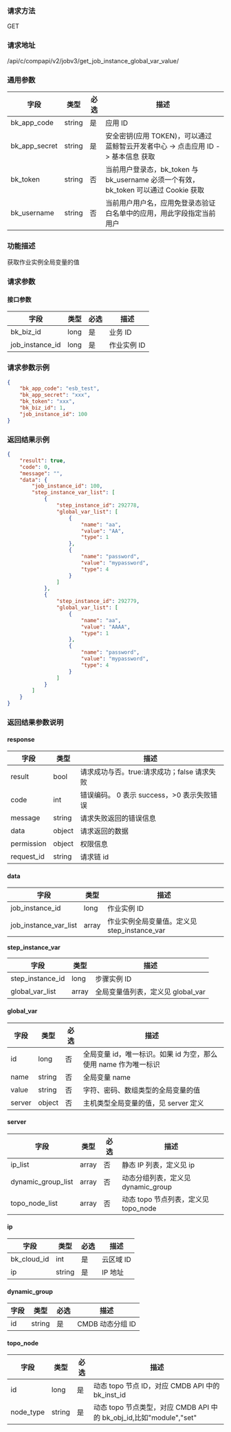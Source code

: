 
### 请求方法

GET


### 请求地址

/api/c/compapi/v2/jobv3/get_job_instance_global_var_value/


### 通用参数

| 字段 | 类型 | 必选 |  描述 |
|-----------|------------|--------|------------|
| bk_app_code  |  string    | 是 | 应用 ID     |
| bk_app_secret|  string    | 是 | 安全密钥(应用 TOKEN)，可以通过 蓝鲸智云开发者中心 -> 点击应用 ID -> 基本信息 获取 |
| bk_token     |  string    | 否 | 当前用户登录态，bk_token 与 bk_username 必须一个有效，bk_token 可以通过 Cookie 获取 |
| bk_username  |  string    | 否 | 当前用户用户名，应用免登录态验证白名单中的应用，用此字段指定当前用户 |


### 功能描述

获取作业实例全局变量的值

### 请求参数



#### 接口参数

| 字段      |  类型      | 必选   |  描述      |
|-----------|------------|--------|------------|
| bk_biz_id       |  long       | 是     | 业务 ID |
| job_instance_id |  long    | 是     | 作业实例 ID |

### 请求参数示例

```json
{
    "bk_app_code": "esb_test",
    "bk_app_secret": "xxx",
    "bk_token": "xxx",
    "bk_biz_id": 1,
    "job_instance_id": 100
}
```

### 返回结果示例

```json
{
    "result": true,
    "code": 0,
    "message": "",
    "data": {
        "job_instance_id": 100,
        "step_instance_var_list": [
            {
                "step_instance_id": 292778,
                "global_var_list": [
                    {
                        "name": "aa",
                        "value": "AA",
                        "type": 1
                    },
                    {
                        "name": "password",
                        "value": "mypassword",
                        "type": 4
                    }
                ]
            },
            {
                "step_instance_id": 292779,
                "global_var_list": [
                    {
                        "name": "aa",
                        "value": "AAAA",
                        "type": 1
                    },
                    {
                        "name": "password",
                        "value": "mypassword",
                        "type": 4
                    }
                ]
            }
        ]
    }
}
```

### 返回结果参数说明

#### response
| 字段      | 类型      | 描述      |
|-----------|-----------|-----------|
| result       | bool   | 请求成功与否。true:请求成功；false 请求失败 |
| code         | int    | 错误编码。 0 表示 success，>0 表示失败错误 |
| message      | string | 请求失败返回的错误信息|
| data         | object | 请求返回的数据|
| permission   | object | 权限信息|
| request_id   | string | 请求链 id|

#### data

| 字段      | 类型      | 描述      |
|-----------|-----------|-----------|
| job_instance_id  | long       | 作业实例 ID |
| job_instance_var_list | array   | 作业实例全局变量值。定义见 step_instance_var |

**step_instance_var**

| 字段             | 类型  | 描述                             |
| ---------------- | ----- | -------------------------------- |
| step_instance_id | long  | 步骤实例 ID                       |
| global_var_list  | array | 全局变量值列表，定义见 global_var |

#### global_var

| 字段   | 类型   | 必选 | 描述                                                       |
| ------ | ------ | ---- | ---------------------------------------------------------- |
| id     | long   | 否   | 全局变量 id，唯一标识。如果 id 为空，那么使用 name 作为唯一标识 |
| name   | string | 否   | 全局变量 name                                               |
| value  | string | 否   | 字符、密码、数组类型的全局变量的值                         |
| server | object   | 否   | 主机类型全局变量的值，见 server 定义                         |

#### server

| 字段               | 类型  | 必选 | 描述                                |
| ------------------ | ----- | ---- | ----------------------------------- |
| ip_list            | array | 否   | 静态 IP 列表，定义见 ip              |
| dynamic_group_list | array | 否   | 动态分组列表，定义见 dynamic_group   |
| topo_node_list     | array | 否   | 动态 topo 节点列表，定义见 topo_node |

#### ip

| 字段        | 类型   | 必选 | 描述     |
| ----------- | ------ | ---- | -------- |
| bk_cloud_id | int    | 是   | 云区域 ID |
| ip          | string | 是   | IP 地址   |

#### dynamic_group

| 字段 | 类型   | 必选 | 描述           |
| ---- | ------ | ---- | -------------- |
| id   | string | 是   | CMDB 动态分组 ID |

#### topo_node

| 字段      | 类型   | 必选 | 描述                                                         |
| --------- | ------ | ---- | ------------------------------------------------------------ |
| id        | long   | 是   | 动态 topo 节点 ID，对应 CMDB API 中的 bk_inst_id                 |
| node_type | string | 是   | 动态 topo 节点类型，对应 CMDB API 中的 bk_obj_id,比如"module","set" |